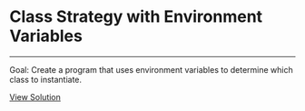 # Class Strategy with Environment Variables

---

Goal: Create a program that uses environment variables to determine which class to instantiate.

[View Solution](solution.py)
